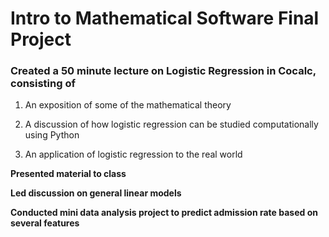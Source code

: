 # Intro to Mathematical Software Final Project


### Created a 50 minute lecture on Logistic Regression in Cocalc, consisting of

1. An exposition of some of the mathematical theory

2. A discussion of how logistic regression can be studied computationally using Python

3. An application of logistic regression to the real world

**Presented material to class** 

**Led discussion on general linear models**

**Conducted mini data analysis project to predict admission rate based on several features**
